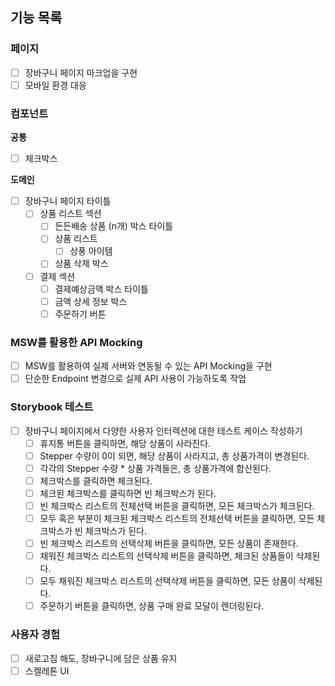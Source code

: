 ## 기능 목록

### 페이지

- [ ] 장바구니 페이지 마크업을 구현
- [ ] 모바일 환경 대응

### 컴포넌트

**공통**

- [ ] 체크박스

**도메인**

- [ ] 장바구니 페이지 타이틀
  - [ ] 상품 리스트 섹션
    - [ ] 든든배송 상품 (n개) 박스 타이틀
    - [ ] 상품 리스트
      - [ ] 상풍 아이템
    - [ ] 상품 삭제 박스
  - [ ] 결제 섹션
    - [ ] 결제예상금액 박스 타이틀
    - [ ] 금액 상세 정보 박스
    - [ ] 주문하기 버튼

### MSW를 활용한 API Mocking

- [ ] MSW를 활용하여 실제 서버와 연동될 수 있는 API Mocking을 구현
- [ ] 단순한 Endpoint 변경으로 실제 API 사용이 가능하도록 작업

### Storybook 테스트

- [ ] 장바구니 페이지에서 다양한 사용자 인터렉션에 대한 테스트 케이스 작성하기
  - [ ] 휴지통 버튼을 클릭하면, 해당 상품이 사라진다.
  - [ ] Stepper 수량이 0이 되면, 해당 상품이 사라지고, 총 상품가격이 변경된다.
  - [ ] 각각의 Stepper 수량 \* 상품 가격들은, 총 상품가격에 합산된다.
  - [ ] 체크박스를 클릭하면 체크된다.
  - [ ] 체크된 체크박스를 클릭하면 빈 체크박스가 된다.
  - [ ] 빈 체크박스 리스트의 전체선택 버튼을 클릭하면, 모든 체크박스가 체크된다.
  - [ ] 모두 혹은 부분이 체크된 체크박스 리스트의 전체선택 버튼을 클릭하면, 모든 체크박스가 빈 체크박스가 된다.
  - [ ] 빈 체크박스 리스트의 선택삭제 버튼을 클릭하면, 모든 상품이 존재한다.
  - [ ] 채워진 체크박스 리스트의 선택삭제 버튼을 클릭하면, 체크된 상품들이 삭제된다.
  - [ ] 모두 채워진 체크박스 리스트의 선택삭제 버튼을 클릭하면, 모든 상품이 삭제된다.
  - [ ] 주문하기 버튼을 클릭하면, 상품 구매 완료 모달이 렌더링된다.

### 사용자 경험

- [ ] 새로고침 해도, 장바구니에 담은 상품 유지
- [ ] 스켈레톤 UI
